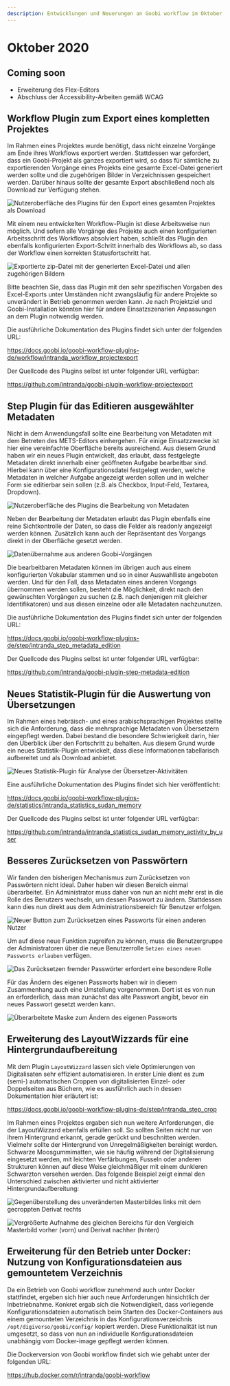 ```yaml
---
description: Entwicklungen und Neuerungen an Goobi workflow im Oktober 2020
---
```


# Oktober 2020

## Coming soon

- Erweiterung des Flex-Editors
- Abschluss der Accessibility-Arbeiten gemäß WCAG

## Workflow Plugin zum Export eines kompletten Projektes

Im Rahmen eines Projektes wurde benötigt, dass nicht einzelne Vorgänge am Ende ihres Workflows exportiert werden. Stattdessen war gefordert, dass ein Goobi-Projekt als ganzes exportiert wird, so dass für sämtliche zu exportierenden Vorgänge eines Projekts eine gesamte Excel-Datei generiert werden sollte und die zugehörigen Bilder in Verzeichnissen gespeichert werden. Darüber hinaus sollte der gesamte Export abschließend noch als Download zur Verfügung stehen.

![Nutzeroberfläche des Plugins für den Export eines gesamten Projektes als Download](../.gitbook/assets/2010_export1_de.png)

Mit einem neu entwickelten Workflow-Plugin ist diese Arbeitsweise nun möglich. Und sofern alle Vorgänge des Projekte auch einen konfigurierten Arbeitsschritt des Workflows absolviert haben, schließt das Plugin den ebenfalls konfigurierten Export-Schritt innerhalb des Workflows ab, so dass der Workflow einen korrekten Statusfortschritt hat.

![Exportierte zip-Datei mit der generierten Excel-Datei und allen zugehörigen Bildern](../.gitbook/assets/2010_export2.png)

Bitte beachten Sie, dass das Plugin mit den sehr spezifischen Vorgaben des Excel-Exports unter Umständen nicht zwangsläufig für andere Projekte so unverändert in Betrieb genommen werden kann. Je nach Projektziel und Goobi-Installation könnten hier für andere Einsatzszenarien Anpassungen an dem Plugin notwendig werden.

Die ausführliche Dokumentation des Plugins findet sich unter der folgenden URL:

https://docs.goobi.io/goobi-workflow-plugins-de/workflow/intranda_workflow_projectexport

Der Quellcode des Plugins selbst ist unter folgender URL verfügbar:

https://github.com/intranda/goobi-plugin-workflow-projectexport

## Step Plugin für das Editieren ausgewählter Metadaten

Nicht in dem Anwendungsfall sollte eine Bearbeitung von Metadaten mit dem Betreten des METS-Editors einhergehen. Für einige Einsatzzwecke ist hier eine vereinfachte Oberfläche bereits ausreichend. Aus diesem Grund haben wir ein neues Plugin entwickelt, das erlaubt, dass festgelegte Metadaten direkt innerhalb einer geöffneten Aufgabe bearbeitbar sind. Hierbei kann über eine Konfigurationsdatei festgelegt werden, welche Metadaten in welcher Aufgabe angezeigt werden sollen und in welcher Form sie editierbar sein sollen (z.B. als Checkbox, Input-Feld, Textarea, Dropdown).

![Nutzeroberfläche des Plugins die Bearbeitung von Metadaten](../.gitbook/assets/2010_metadata_edition1_de.png)

Neben der Bearbeitung der Metadaten erlaubt das Plugin ebenfalls eine reine Sichtkontrolle der Daten, so dass die Felder als readonly angezeigt werden können. Zusätzlich kann auch der Repräsentant des Vorgangs direkt in der Oberfläche gesetzt werden.

![Datenübernahme aus anderen Goobi-Vorgängen](../.gitbook/assets/2010_metadata_edition2_de.png)

Die bearbeitbaren Metadaten können im übrigen auch aus einem konfigurierten Vokabular stammen und so in einer Auswahlliste angeboten werden. Und für den Fall, dass Metadaten eines anderen Vorgangs übernommen werden sollen, besteht die Möglichkeit, direkt nach den gewünschten Vorgängen zu suchen (z.B. nach denjenigen mit gleicher Identifikatoren) und aus diesen einzelne oder alle Metadaten nachzunutzen.

Die ausführliche Dokumentation des Plugins findet sich unter der folgenden URL:

https://docs.goobi.io/goobi-workflow-plugins-de/step/intranda_step_metadata_edition

Der Quellcode des Plugins selbst ist unter folgender URL verfügbar:

https://github.com/intranda/goobi-plugin-step-metadata-edition

## Neues Statistik-Plugin für die Auswertung von Übersetzungen

Im Rahmen eines hebräisch- und eines arabischsprachigen Projektes stellte sich die Anforderung, dass die mehrsprachige Metadaten von Übersetzern eingepflegt werden. Dabei bestand die besondere Schwierigkeit darin, hier den Überblick über den Fortschritt zu behalten. Aus diesem Grund wurde ein neues Statistik-Plugin entwickelt, dass diese Informationen tabellarisch aufbereitet und als Download anbietet.

![Neues Statistik-Plugin für Analyse der Übersetzer-Aktivitäten](../.gitbook/assets/2010_statistics_de.png)

Eine ausführliche Dokumentation des Plugins findet sich hier veröffentlicht:

https://docs.goobi.io/goobi-workflow-plugins-de/statistics/intranda_statistics_sudan_memory

Der Quellcode des Plugins selbst ist unter folgender URL verfügbar:

https://github.com/intranda/intranda_statistics_sudan_memory_activity_by_user

## Besseres Zurücksetzen von Passwörtern

Wir fanden den bisherigen Mechanismus zum Zurücksetzen von Passwörtern nicht ideal. Daher haben wir diesen Bereich einmal überarbeitet. Ein Administrator muss daher von nun an nicht mehr erst in die Rolle des Benutzers wechseln, um dessen Passwort zu ändern. Stattdessen kann dies nun direkt aus dem Administrationsbereich für Benutzer erfolgen.

![Neuer Button zum Zurücksetzen eines Passworts für einen anderen Nutzer](../.gitbook/assets/2010_changePassword1_de.png)

Um auf diese neue Funktion zugreifen zu können, muss die Benutzergruppe der Administratoren über die neue Benutzerrolle `Setzen eines neuen Passworts erlauben` verfügen.

![Das Zurücksetzen fremder Passwörter erfordert eine besondere Rolle](../.gitbook/assets/2010_changePassword2_de.png)

Für das Ändern des eigenen Passworts haben wir in diesem Zusammenhang auch eine Umstellung vorgenommen. Dort ist es von nun an erforderlich, dass man zunächst das alte Passwort angibt, bevor ein neues Passwort gesetzt werden kann.

![Überarbeitete Maske zum Ändern des eigenen Passworts](../.gitbook/assets/2010_changePassword3_de.png)

## Erweiterung des LayoutWizzards für eine Hintergrundaufbereitung

Mit dem Plugin `LayoutWizzard` lassen sich viele Optimierungen von Digitalisaten sehr effizient automatisieren. In erster Linie dient es zum (semi-) automatischen Croppen von digitalisierten Einzel- oder Doppelseiten aus Büchern, wie es ausführlich auch in dessen Dokumentation hier erläutert ist:

https://docs.goobi.io/goobi-workflow-plugins-de/step/intranda_step_crop

Im Rahmen eines Projektes ergaben sich nun weitere Anforderungen, die der LayoutWizzard ebenfalls erfüllen soll. So sollten Seiten nicht nur von ihrem Hintergrund erkannt, gerade gerückt und beschnitten werden. Vielmehr sollte der Hintergrund von Unregelmäßigkeiten bereinigt werden. Schwarze Moosgummimatten, wie sie häufig während der Digitalisierung eingesetzt werden, mit leichten Verfärbungen, Fusseln oder anderen Strukturen können auf diese Weise gleichmäßiger mit einem dunkleren Schwarzton versehen werden. Das folgende Beispiel zeigt einmal den Unterschied zwischen aktivierter und nicht aktivierter Hintergrundaufbereitung:

![Gegenüberstellung des unveränderten Masterbildes links mit dem gecroppten Derivat rechts](../.gitbook/assets/2010_layoutwizzard1.png)

![Vergrößerte Aufnahme des gleichen Bereichs für den Vergleich Masterbild vorher (vorn) und Derivat nachher (hinten)](../.gitbook/assets/2010_layoutwizzard2.png)

## Erweiterung für den Betrieb unter Docker: Nutzung von Konfigurationsdateien aus gemountetem Verzeichnis

Da ein Betrieb von Goobi workflow zunehmend auch unter Docker stattfindet, ergeben sich hier auch neue Anforderungen hinsichtlich der Inbetriebnahme. Konkret ergab sich die Notwendigkeit, dass vorliegende Konfigurationsdateien automatisch beim Starten des Docker-Containers aus einem gemounteten Verzeichnis in das Konfigurationsverzeichnis `/opt/digiverso/goobi/config/` kopiert werden. Diese Funktionalität ist nun umgesetzt, so dass von nun an individuelle Konfigurationsdateien unabhängig vom Docker-image gepflegt werden können.

Die Dockerversion von Goobi workflow findet sich wie gehabt unter der folgenden URL:

https://hub.docker.com/r/intranda/goobi-workflow
